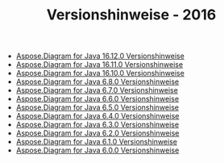 ﻿---
title: Versionshinweise - 2016
type: docs
weight: 50
url: /de/java/release-notes-2016/
---
- [Aspose.Diagram for Java 16.12.0 Versionshinweise](/diagram/de/java/aspose-diagram-for-java-16-12-0-release-notes/)
- [Aspose.Diagram for Java 16.11.0 Versionshinweise](/diagram/de/java/aspose-diagram-for-java-16-11-0-release-notes/)
- [Aspose.Diagram for Java 16.10.0 Versionshinweise](/diagram/de/java/aspose-diagram-for-java-16-10-0-release-notes/)
- [Aspose.Diagram for Java 6.8.0 Versionshinweise](/diagram/de/java/aspose-diagram-for-java-6-8-0-release-notes/)
- [Aspose.Diagram for Java 6.7.0 Versionshinweise](/diagram/de/java/aspose-diagram-for-java-6-7-0-release-notes/)
- [Aspose.Diagram for Java 6.6.0 Versionshinweise](/diagram/de/java/aspose-diagram-for-java-6-6-0-release-notes/)
- [Aspose.Diagram for Java 6.5.0 Versionshinweise](/diagram/de/java/aspose-diagram-for-java-6-5-0-release-notes/)
- [Aspose.Diagram for Java 6.4.0 Versionshinweise](/diagram/de/java/aspose-diagram-for-java-6-4-0-release-notes/)
- [Aspose.Diagram for Java 6.3.0 Versionshinweise](/diagram/de/java/aspose-diagram-for-java-6-3-0-release-notes/)
- [Aspose.Diagram for Java 6.2.0 Versionshinweise](/diagram/de/java/aspose-diagram-for-java-6-2-0-release-notes/)
- [Aspose.Diagram for Java 6.1.0 Versionshinweise](/diagram/de/java/aspose-diagram-for-java-6-1-0-release-notes/)
- [Aspose.Diagram for Java 6.0.0 Versionshinweise](/diagram/de/java/aspose-diagram-for-java-6-0-0-release-notes/)
